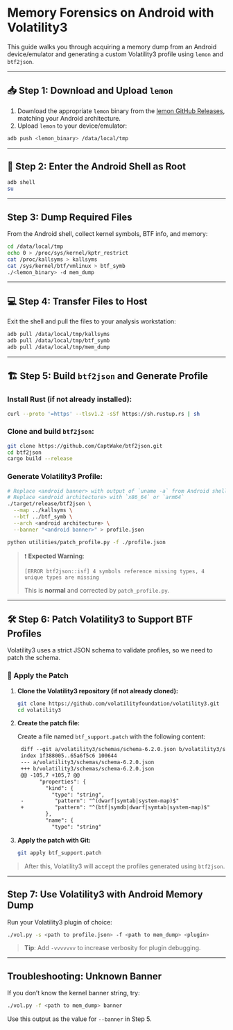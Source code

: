 # Memory Forensics on Android with Volatility3

This guide walks you through acquiring a memory dump from an Android device/emulator and generating a custom Volatility3 profile using `lemon` and `btf2json`.

---

## 📥 Step 1: Download and Upload `lemon`

1. Download the appropriate `lemon` binary from the [lemon GitHub Releases](https://github.com/eurecom-s3/lemon/releases/tag/v1.2), matching your Android architecture.
2. Upload `lemon` to your device/emulator:

```bash
adb push <lemon_binary> /data/local/tmp
```

---

## 🔐 Step 2: Enter the Android Shell as Root

```bash
adb shell
su
```

---

## Step 3: Dump Required Files

From the Android shell, collect kernel symbols, BTF info, and memory:

```bash
cd /data/local/tmp
echo 0 > /proc/sys/kernel/kptr_restrict
cat /proc/kallsyms > kallsyms
cat /sys/kernel/btf/vmlinux > btf_symb
./<lemon_binary> -d mem_dump
```

---

## 💻 Step 4: Transfer Files to Host

Exit the shell and pull the files to your analysis workstation:

```bash
adb pull /data/local/tmp/kallsyms
adb pull /data/local/tmp/btf_symb
adb pull /data/local/tmp/mem_dump
```

---

## 🏗️ Step 5: Build `btf2json` and Generate Profile

### Install Rust (if not already installed):

```bash
curl --proto '=https' --tlsv1.2 -sSf https://sh.rustup.rs | sh
```

### Clone and build `btf2json`:

```bash
git clone https://github.com/CaptWake/btf2json.git
cd btf2json
cargo build --release
```

### Generate Volatility3 Profile:

```bash
# Replace <android banner> with output of `uname -a` from Android shell
# Replace <android architecture> with `x86_64` or `arm64`
./target/release/btf2json \
  --map ../kallsyms \
  --btf ../btf_symb \
  --arch <android architecture> \
  --banner "<android banner>" > profile.json

python utilities/patch_profile.py -f ./profile.json
```

> ❗ **Expected Warning**:
>
> ```
> [ERROR btf2json::isf] 4 symbols reference missing types, 4 unique types are missing
> ```
>
> This is **normal** and corrected by `patch_profile.py`.

---

## 🛠️ Step 6: Patch Volatility3 to Support BTF Profiles

Volatility3 uses a strict JSON schema to validate profiles, so we need to patch the schema.

### 🔧 Apply the Patch

1. **Clone the Volatility3 repository (if not already cloned):**

   ```bash
   git clone https://github.com/volatilityfoundation/volatility3.git
   cd volatility3
   ```

2. **Create the patch file:**

   Create a file named `btf_support.patch` with the following content:

   ```patch
    diff --git a/volatility3/schemas/schema-6.2.0.json b/volatility3/schemas/schema-6.2.0.json
    index 1f388005..65a6f5c6 100644
    --- a/volatility3/schemas/schema-6.2.0.json
    +++ b/volatility3/schemas/schema-6.2.0.json
    @@ -105,7 +105,7 @@
          "properties": {
            "kind": {
              "type": "string",
    -          "pattern": "^(dwarf|symtab|system-map)$"
    +          "pattern": "^(btf|symdb|dwarf|symtab|system-map)$"
            },
            "name": {
              "type": "string"
   ```

3. **Apply the patch with Git:**

   ```bash
   git apply btf_support.patch
   ```

> After this, Volatility3 will accept the profiles generated using `btf2json`.


---

## Step 7: Use Volatility3 with Android Memory Dump

Run your Volatility3 plugin of choice:

```bash
./vol.py -s <path to profile.json> -f <path to mem_dump> <plugin>
```

>  **Tip**: Add `-vvvvvvv` to increase verbosity for plugin debugging.

---

## Troubleshooting: Unknown Banner

If you don’t know the kernel banner string, try:

```bash
./vol.py -f <path to mem_dump> banner
```

Use this output as the value for `--banner` in Step 5.


